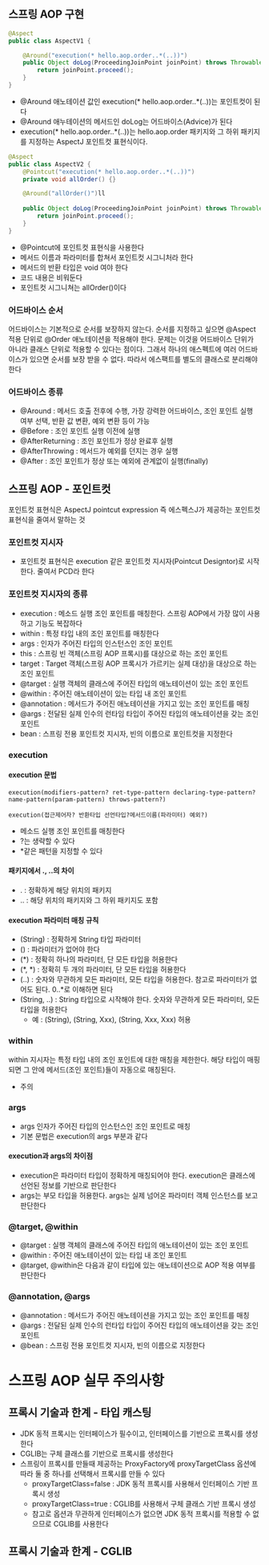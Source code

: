 ## 스프링 AOP 구현
```java
@Aspect
public class AspectV1 {

    @Around("execution(* hello.aop.order..*(..))")
    public Object doLog(ProceedingJoinPoint joinPoint) throws Throwable {
        return joinPoint.proceed();
    }
}
```
- @Around 애노테이션 값인 execution(* hello.aop.order..*(..))는 포인트컷이 된다
- @Around 애누테이션의 메서드인 doLog는 어드바이스(Advice)가 된다
- execution(* hello.aop.order..*(..))는 hello.aop.order 패키지와 그 하위 패키지를 지정하는 AspectJ 포인트컷 표현식이다.

```java
@Aspect
public class AspectV2 {
    @Pointcut("execution(* hello.aop.order..*(..))")
    private void allOrder() {}

    @Around("allOrder()")ll
    
    public Object doLog(ProceedingJoinPoint joinPoint) throws Throwable {
        return joinPoint.proceed();
    }
}
```
- @Pointcut에 포인트컷 표현식을 사용한다
- 메서드 이름과 파라미터를 합쳐서 포인트컷 시그니처라 한다
- 메서드의 반환 타입은 void 여야 한다
- 코드 내용은 비워둔다
- 포인트컷 시그니쳐는 allOrder()이다

### 어드바이스 순서
어드바이스는 기본적으로 순서를 보장하지 않는다. 순서를 지정하고 싶으면 @Aspect 적용 단위로 @Order 애노테이션을 적용해야 한다.
문제는 이것을 어드바이스 단위가 아니라 클래스 단위로 적용할 수 있다는 점이다. 그래서 하나의 애스펙트에 여러 어드바이스가 있으면 순서를 보장 받을 수 없다.
따라서 에스팩트를 별도의 클래스로 분리해야 한다

### 어드바이스 종류
- @Around : 메서드 호출 전후에 수행, 가장 강력한 어드바이스, 조인 포인트 실행 여부 선택, 반환 값 변환, 예외 변환 등이 가능
- @Before : 조인 포인트 실행 이전에 실행
- @AfterReturning : 조인 포인트가 정상 완료후 실행
- @AfterThrowing : 메서드가 예외를 던지는 경우 실행
- @After : 조인 포인트가 정상 또는 예외에 관계없이 실행(finally)

## 스프링 AOP - 포인트컷
포인트컷 표현식은 AspectJ pointcut expression 즉 에스펙스J가 제공하는 포인트컷 표현식을 줄여서 말하는 것

### 포인트컷 지시자
- 포인트컷 표현식은 execution 같은 포인트컷 지시자(Pointcut Designtor)로 시작한다. 줄여서 PCD라 한다

### 포인트컷 지시자의 종류
- execution : 메소드 실행 조인 포인트를 매칭한다. 스프링 AOP에서 가장 많이 사용하고 기능도 복잡하다
- within : 특정 타입 내의 조인 포인트를 매칭한다
- args : 인자가 주어진 타입의 인스턴스인 조인 포인트
- this : 스프링 빈 객체(스프링 AOP 프록시)를 대상으로 하는 조인 포인트
- target : Target 객체(스프링 AOP 프록시가 가르키는 실제 대상)을 대상으로 하는 조인 포인트
- @target : 실행 객체의 클래스에 주어진 타입의 애노테이션이 있는 조인 포인트
- @within : 주어진 애노테이션이 있는 타입 내 조인 포인트
- @annotation : 메서드가 주어진 애노테이션을 가지고 있는 조인 포인트를 매칭
- @args : 전달된 실제 인수의 런타임 타입이 주어진 타입의 애노테이션을 갖는 조인 포인트
- bean : 스프링 전용 포인트컷 지시자, 빈의 이름으로 포인트컷을 지정한다

### execution
#### execution 문법
```properties
execution(modifiers-pattern? ret-type-pattern declaring-type-pattern?name-pattern(param-pattern) throws-pattern?)

execution(접근제어자? 반환타입 선언타입?메서드이름(파라미터) 예외?)
```
- 메소드 실행 조인 포인트를 매칭한다
- ?는 생략할 수 있다
- *같은 패턴을 지정할 수 있다

#### 패키지에서 ., ..의 차이
- . : 정확하게 해당 위치의 패키지
- .. : 해당 위치의 패키지와 그 하위 패키지도 포함

#### execution 파라미터 매칭 규칙
- (String) : 정확하게 String 타입 파라미터
- () : 파라미터가 없어야 한다
- (*) : 정확히 하나의 파라미터, 단 모든 타입을 허용한다
- (*, *) : 정확히 두 개의 파라미터, 단 모든 타입을 허용한다
- (..) : 숫자와 무관하게 모든 파라미터, 모든 타입을 허용한다. 참고로 파라미터가 없어도 된다. 0..*로 이해하면 된다
- (String, ..) : String 타입으로 시작해야 한다. 숫자와 무관하게 모든 파라미터, 모든 타입을 허용한다
  - 예 : (String), (String, Xxx), (String, Xxx, Xxx) 허용

### within
within 지시자는 특정 타입 내의 조인 포인트에 대한 매칭을 제한한다. 해당 타입이 매핑 되면 그 안에 메서드(조인 포인트)들이 자동으로 매칭된다.
* 주의

### args
- args 인자가 주어진 타입의 인스턴스인 조인 포인트로 매칭
- 기본 문법은 execution의 args 부분과 같다

#### execution과 args의 차이점
- execution은 파라미터 타입이 정확하게 매칭되어야 한다. execution은 클래스에 선언된 정보를 기반으로 판단한다
- args는 부모 타입을 허용한다. args는 실제 넘어온 파라미터 객체 인스턴스를 보고 판단한다

### @target, @within
- @target : 실행 객체의 클래스에 주어진 타입의 애노테이션이 있는 조인 포인트
- @within : 주어진 애노테이션이 있는 타입 내 조인 포인트
- @target, @within은 다음과 같이 타입에 있는 애노테이션으로 AOP 적용 여부를 판단한다

### @annotation, @args
- @annotation : 메서드가 주어진 애노테이션을 가지고 있는 조인 포인트를 매칭
- @args : 전달된 실제 인수의 런타입 타입이 주어진 타입의 애노테이션을 갖는 조인 포인트
- @bean : 스프링 전용 포인트컷 지시자, 빈의 이름으로 지정한다

# 스프링 AOP 실무 주의사항
## 프록시 기술과 한계 - 타입 캐스팅
- JDK 동적 프록시는 인터페이스가 필수이고, 인터페이스를 기반으로 프록시를 생성한다
- CGLIB는 구체 클래스를 기반으로 프록시를 생성한다
- 스프링이 프록시를 만들때 제공하는 ProxyFactory에 proxyTargetClass 옵션에 따라 둘 중 하나를 선택해서 프록시를 만들 수 있다
  - proxyTargetClass=false : JDK 동적 프록시를 사용해서 인터페이스 기반 프록시 생성
  - proxyTargetClass=true : CGLIB를 사용해서 구체 클래스 기반 프록시 생성
  - 참고로 옵션과 무관하게 인터페이스가 없으면 JDK 동적 프록시를 적용할 수 없으므로 CGLIB를 사용한다

## 프록시 기술과 한계 - CGLIB
